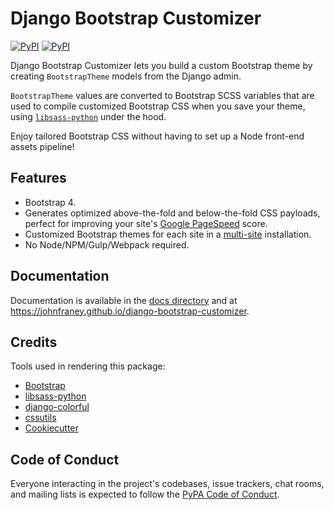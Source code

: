 # Django Bootstrap Customizer

[![PyPI](https://img.shields.io/pypi/v/django-bootstrap-customizer.svg)](https://pypi.org/project/django-bootstrap-customizer/)
[![PyPI](https://img.shields.io/pypi/pyversions/django-bootstrap-customizer.svg)](https://pypi.python.org/pypi/django-bootstrap-customizer/)

Django Bootstrap Customizer lets you build a custom Bootstrap theme by creating `BootstrapTheme` models from the Django admin.

`BootstrapTheme` values are converted to Bootstrap SCSS variables that are used to compile customized Bootstrap CSS when you save your theme, using [`libsass-python`](https://github.com/sass/libsass-python) under the hood.

Enjoy tailored Bootstrap CSS without having to set up a Node front-end assets pipeline!


## Features

* Bootstrap 4.
* Generates optimized above-the-fold and below-the-fold CSS payloads, perfect for improving your site's [Google PageSpeed](https://developers.google.com/speed/docs/insights/OptimizeCSSDelivery) score.
* Customized Bootstrap themes for each site in a [multi-site](https://docs.djangoproject.com/en/dev/ref/contrib/sites/#module-django.contrib.sites) installation.
* No Node/NPM/Gulp/Webpack required.

## Documentation

Documentation is available in the [docs directory](./docs/index.md) and at https://johnfraney.github.io/django-bootstrap-customizer.


## Credits

Tools used in rendering this package:

* [Bootstrap](https://github.com/twbs/bootstrap/)
* [libsass-python](https://github.com/sass/libsass-python)
* [django-colorful](https://github.com/charettes/django-colorful)
* [cssutils](https://pythonhosted.org/cssutils/index.html)
* [Cookiecutter](https://github.com/audreyr/cookiecutter)


## Code of Conduct

Everyone interacting in the project's codebases, issue trackers, chat rooms, and mailing lists is expected to follow the [PyPA Code of Conduct](https://www.pypa.io/en/latest/code-of-conduct/).

